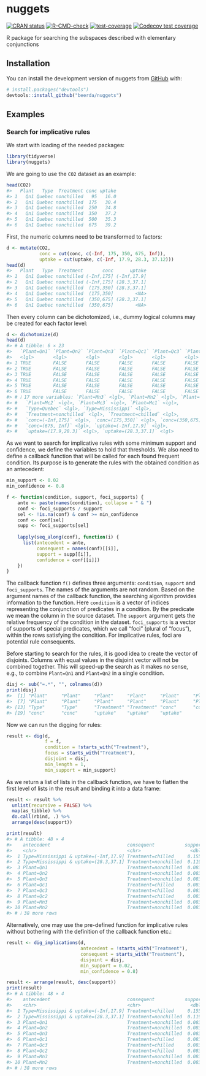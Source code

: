 
<!-- README.md is generated from README.Rmd. Please edit that file -->

# nuggets

<!-- badges: start -->

[![CRAN
status](https://www.r-pkg.org/badges/version/nuggets)](https://CRAN.R-project.org/package=nuggets)
[![R-CMD-check](https://github.com/beerda/nuggets/actions/workflows/R-CMD-check.yaml/badge.svg)](https://github.com/beerda/nuggets/actions/workflows/R-CMD-check.yaml)
[![test-coverage](https://github.com/beerda/nuggets/actions/workflows/test-coverage.yaml/badge.svg)](https://github.com/beerda/nuggets/actions/workflows/test-coverage.yaml)
[![Codecov test
coverage](https://codecov.io/gh/beerda/nuggets/branch/main/graph/badge.svg)](https://app.codecov.io/gh/beerda/nuggets?branch=main)
<!-- badges: end -->

R package for searching the subspaces described with elementary
conjunctions

## Installation

You can install the development version of nuggets from
[GitHub](https://github.com/) with:

``` r
# install.packages("devtools")
devtools::install_github("beerda/nuggets")
```

## Examples

### Search for implicative rules

We start with loading of the needed packages:

``` r
library(tidyverse)
library(nuggets)
```

We are going to use the `CO2` dataset as an example:

``` r
head(CO2)
#>   Plant   Type  Treatment conc uptake
#> 1   Qn1 Quebec nonchilled   95   16.0
#> 2   Qn1 Quebec nonchilled  175   30.4
#> 3   Qn1 Quebec nonchilled  250   34.8
#> 4   Qn1 Quebec nonchilled  350   37.2
#> 5   Qn1 Quebec nonchilled  500   35.3
#> 6   Qn1 Quebec nonchilled  675   39.2
```

First, the numeric columns need to be transformed to factors:

``` r
d <- mutate(CO2,
            conc = cut(conc, c(-Inf, 175, 350, 675, Inf)),
            uptake = cut(uptake, c(-Inf, 17.9, 28.3, 37.12)))
head(d)
#>   Plant   Type  Treatment       conc      uptake
#> 1   Qn1 Quebec nonchilled (-Inf,175] (-Inf,17.9]
#> 2   Qn1 Quebec nonchilled (-Inf,175] (28.3,37.1]
#> 3   Qn1 Quebec nonchilled  (175,350] (28.3,37.1]
#> 4   Qn1 Quebec nonchilled  (175,350]        <NA>
#> 5   Qn1 Quebec nonchilled  (350,675] (28.3,37.1]
#> 6   Qn1 Quebec nonchilled  (350,675]        <NA>
```

Then every column can be dichotomized, i.e., dummy logical columns may
be created for each factor level:

``` r
d <- dichotomize(d)
head(d)
#> # A tibble: 6 × 23
#>   `Plant=Qn1` `Plant=Qn2` `Plant=Qn3` `Plant=Qc1` `Plant=Qc3` `Plant=Qc2`
#>   <lgl>       <lgl>       <lgl>       <lgl>       <lgl>       <lgl>      
#> 1 TRUE        FALSE       FALSE       FALSE       FALSE       FALSE      
#> 2 TRUE        FALSE       FALSE       FALSE       FALSE       FALSE      
#> 3 TRUE        FALSE       FALSE       FALSE       FALSE       FALSE      
#> 4 TRUE        FALSE       FALSE       FALSE       FALSE       FALSE      
#> 5 TRUE        FALSE       FALSE       FALSE       FALSE       FALSE      
#> 6 TRUE        FALSE       FALSE       FALSE       FALSE       FALSE      
#> # ℹ 17 more variables: `Plant=Mn3` <lgl>, `Plant=Mn2` <lgl>, `Plant=Mn1` <lgl>,
#> #   `Plant=Mc2` <lgl>, `Plant=Mc3` <lgl>, `Plant=Mc1` <lgl>,
#> #   `Type=Quebec` <lgl>, `Type=Mississippi` <lgl>,
#> #   `Treatment=nonchilled` <lgl>, `Treatment=chilled` <lgl>,
#> #   `conc=(-Inf,175]` <lgl>, `conc=(175,350]` <lgl>, `conc=(350,675]` <lgl>,
#> #   `conc=(675, Inf]` <lgl>, `uptake=(-Inf,17.9]` <lgl>,
#> #   `uptake=(17.9,28.3]` <lgl>, `uptake=(28.3,37.1]` <lgl>
```

As we want to search for implicative rules with some minimum support and
confidence, we define the variables to hold that thresholds. We also
need to define a callback function that will be called for each found
frequent condition. Its purpose is to generate the rules with the
obtained condition as an antecedent:

``` r
min_support <- 0.02
min_confidence <- 0.8

f <- function(condition, support, foci_supports) {
    ante <- paste(names(condition), collapse = " & ")
    conf <- foci_supports / support
    sel <- !is.na(conf) & conf >= min_confidence
    conf <- conf[sel]
    supp <- foci_supports[sel]
    
    lapply(seq_along(conf), function(i) { 
      list(antecedent = ante,
           consequent = names(conf)[[i]],
           support = supp[[i]],
           confidence = conf[[i]])
    })
}
```

The callback function `f()` defines three arguments: `condition`,
`support` and `foci_supports`. The names of the arguments are not
random. Based on the argument names of the callback function, the
searching algorithm provides information to the function. Here
`condition` is a vector of indices representing the conjunction of
predicates in a condition. By the predicate we mean the column in the
source dataset. The `support` argument gets the relative frequency of
the condition in the dataset. `foci_supports` is a vector of supports of
special predicates, which we call “foci” (plural of “focus”), within the
rows satisfying the condition. For implicative rules, foci are potential
rule consequents.

Before starting to search for the rules, it is good idea to create the
vector of disjoints. Columns with equal values in the disjoint vector
will not be combined together. This will speed-up the search as it makes
no sense, e.g., to combine `Plant=Qn1` and `Plant=Qn2` in a single
condition.

``` r
disj <- sub("=.*", "", colnames(d))
print(disj)
#>  [1] "Plant"     "Plant"     "Plant"     "Plant"     "Plant"     "Plant"    
#>  [7] "Plant"     "Plant"     "Plant"     "Plant"     "Plant"     "Plant"    
#> [13] "Type"      "Type"      "Treatment" "Treatment" "conc"      "conc"     
#> [19] "conc"      "conc"      "uptake"    "uptake"    "uptake"
```

Now we can run the digging for rules:

``` r
result <- dig(d,
              f = f,
              condition = !starts_with("Treatment"),
              focus = starts_with("Treatment"),
              disjoint = disj,
              min_length = 1,
              min_support = min_support)
```

As we return a list of lists in the callback function, we have to
flatten the first level of lists in the result and binding it into a
data frame:

``` r
result <- result %>%
  unlist(recursive = FALSE) %>%
  map(as_tibble) %>%
  do.call(rbind, .) %>%
  arrange(desc(support))

print(result)
#> # A tibble: 48 × 4
#>    antecedent                            consequent           support confidence
#>    <chr>                                 <chr>                  <dbl>      <dbl>
#>  1 Type=Mississippi & uptake=(-Inf,17.9] Treatment=chilled     0.155       0.813
#>  2 Type=Mississippi & uptake=(28.3,37.1] Treatment=nonchilled  0.119       1    
#>  3 Plant=Qn1                             Treatment=nonchilled  0.0833      1    
#>  4 Plant=Qn2                             Treatment=nonchilled  0.0833      1    
#>  5 Plant=Qn3                             Treatment=nonchilled  0.0833      1    
#>  6 Plant=Qc1                             Treatment=chilled     0.0833      1    
#>  7 Plant=Qc3                             Treatment=chilled     0.0833      1    
#>  8 Plant=Qc2                             Treatment=chilled     0.0833      1    
#>  9 Plant=Mn3                             Treatment=nonchilled  0.0833      1    
#> 10 Plant=Mn2                             Treatment=nonchilled  0.0833      1    
#> # ℹ 38 more rows
```

Alternatively, one may use the pre-defined function for implicative
rules without bothering with the definition of the callback function
etc.:

``` r
result <- dig_implications(d,
                           antecedent = !starts_with("Treatment"),
                           consequent = starts_with("Treatment"),
                           disjoint = disj,
                           min_support = 0.02,
                           min_confidence = 0.8)

result <- arrange(result, desc(support))
print(result)
#> # A tibble: 48 × 4
#>    antecedent                            consequent           support confidence
#>    <chr>                                 <chr>                  <dbl>      <dbl>
#>  1 Type=Mississippi & uptake=(-Inf,17.9] Treatment=chilled     0.155       0.813
#>  2 Type=Mississippi & uptake=(28.3,37.1] Treatment=nonchilled  0.119       1    
#>  3 Plant=Qn1                             Treatment=nonchilled  0.0833      1    
#>  4 Plant=Qn2                             Treatment=nonchilled  0.0833      1    
#>  5 Plant=Qn3                             Treatment=nonchilled  0.0833      1    
#>  6 Plant=Qc1                             Treatment=chilled     0.0833      1    
#>  7 Plant=Qc3                             Treatment=chilled     0.0833      1    
#>  8 Plant=Qc2                             Treatment=chilled     0.0833      1    
#>  9 Plant=Mn3                             Treatment=nonchilled  0.0833      1    
#> 10 Plant=Mn2                             Treatment=nonchilled  0.0833      1    
#> # ℹ 38 more rows
```
